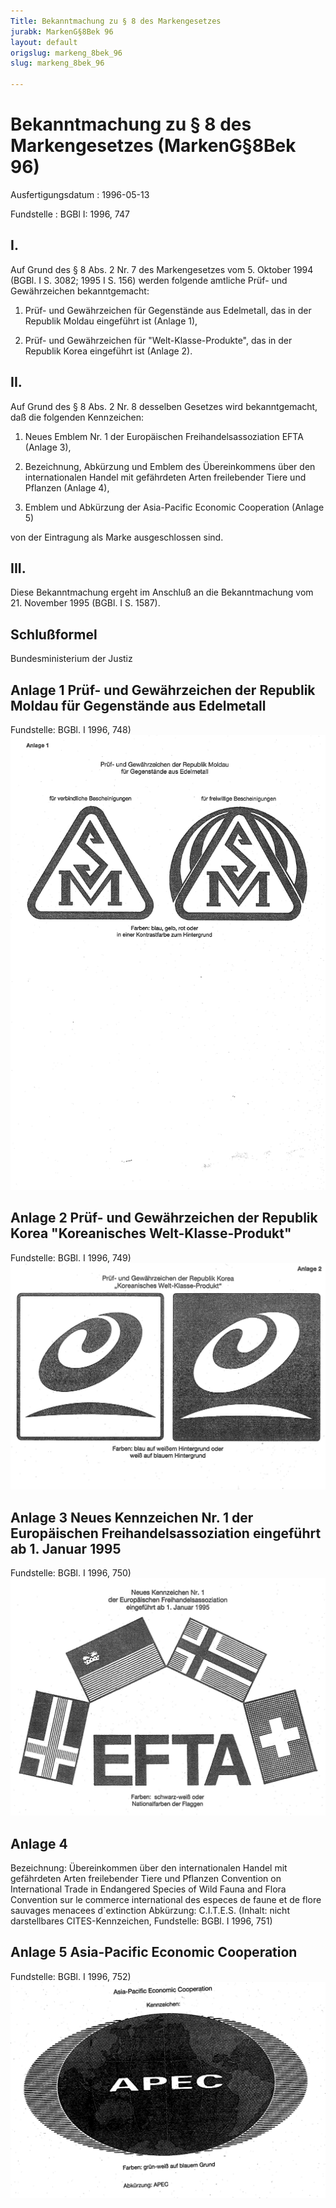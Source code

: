 ```yaml
---
Title: Bekanntmachung zu § 8 des Markengesetzes
jurabk: MarkenG§8Bek 96
layout: default
origslug: markeng_8bek_96
slug: markeng_8bek_96

---
```


# Bekanntmachung zu § 8 des Markengesetzes (MarkenG§8Bek 96)

Ausfertigungsdatum
:   1996-05-13

Fundstelle
:   BGBl I: 1996, 747



## I.

Auf Grund des § 8 Abs. 2 Nr. 7 des Markengesetzes vom 5. Oktober 1994
(BGBl. I S. 3082; 1995 I S. 156) werden folgende amtliche Prüf- und
Gewährzeichen bekanntgemacht:

1.  Prüf- und Gewährzeichen für Gegenstände aus Edelmetall, das in der
    Republik Moldau eingeführt ist (Anlage 1),


2.  Prüf- und Gewährzeichen für "Welt-Klasse-Produkte", das in der
    Republik Korea eingeführt ist (Anlage 2).





## II.

Auf Grund des § 8 Abs. 2 Nr. 8 desselben Gesetzes wird bekanntgemacht,
daß die folgenden Kennzeichen:

1.  Neues Emblem Nr. 1 der Europäischen Freihandelsassoziation EFTA
    (Anlage 3),


2.  Bezeichnung, Abkürzung und Emblem des Übereinkommens über den
    internationalen Handel mit gefährdeten Arten freilebender Tiere und
    Pflanzen (Anlage 4),


3.  Emblem und Abkürzung der Asia-Pacific Economic Cooperation (Anlage 5)



von der Eintragung als Marke ausgeschlossen sind.


## III.

Diese Bekanntmachung ergeht im Anschluß an die Bekanntmachung vom 21.
November 1995 (BGBl. I S. 1587).


## Schlußformel

Bundesministerium der Justiz


## Anlage 1 Prüf- und Gewährzeichen der Republik Moldau für Gegenstände aus Edelmetall

Fundstelle: BGBl. I 1996, 748)
![bgbl1_1996_j0748_0010.jpg](bgbl1_1996_j0748_0010.jpg)

## Anlage 2 Prüf- und Gewährzeichen der Republik Korea "Koreanisches Welt-Klasse-Produkt"

Fundstelle: BGBl. I 1996, 749)
![bgbl1_1996_j0749_0010.jpg](bgbl1_1996_j0749_0010.jpg)

## Anlage 3 Neues Kennzeichen Nr. 1 der Europäischen Freihandelsassoziation eingeführt ab 1. Januar 1995

Fundstelle: BGBl. I 1996, 750)
![bgbl1_1996_j0750_0010.jpg](bgbl1_1996_j0750_0010.jpg)

## Anlage 4

Bezeichnung:
Übereinkommen über den internationalen Handel mit gefährdeten Arten
freilebender Tiere und Pflanzen
Convention on International Trade in Endangered Species of Wild Fauna
and Flora
Convention sur le commerce international des especes de faune et de
flore sauvages menacees d`extinction
Abkürzung: C.I.T.E.S.
(Inhalt: nicht darstellbares CITES-Kennzeichen,
Fundstelle: BGBl. I 1996, 751)


## Anlage 5 Asia-Pacific Economic Cooperation

Fundstelle: BGBl. I 1996, 752)
![bgbl1_1996_j0752_0010.jpg](bgbl1_1996_j0752_0010.jpg)
